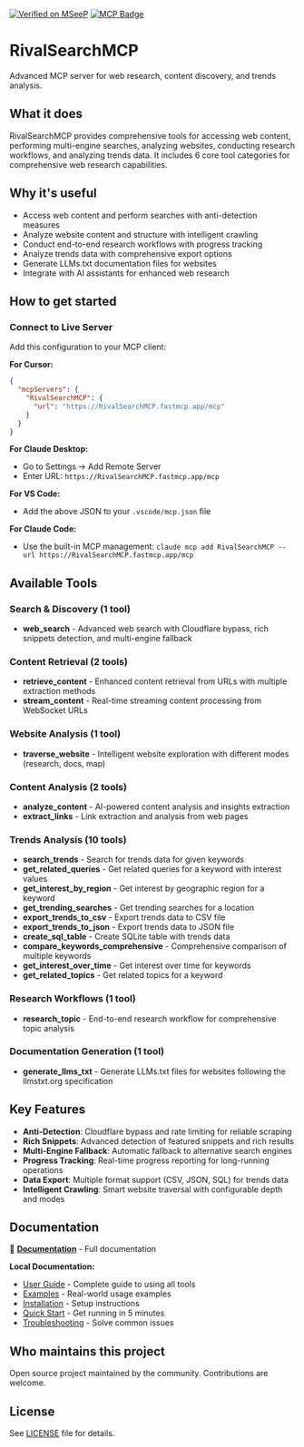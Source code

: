 [![Verified on MSeeP](https://mseep.ai/badge.svg)](https://mseep.ai/app/5fefd41f-2c41-48d8-8b80-e69255aa6331)
[![MCP Badge](https://lobehub.com/badge/mcp/damionr-rivalsearchmcp)](https://lobehub.com/mcp/damionr-rivalsearchmcp)
# RivalSearchMCP

Advanced MCP server for web research, content discovery, and trends analysis.

## What it does

RivalSearchMCP provides comprehensive tools for accessing web content, performing multi-engine searches, analyzing websites, conducting research workflows, and analyzing trends data. It includes 6 core tool categories for comprehensive web research capabilities.

## Why it's useful

- Access web content and perform searches with anti-detection measures
- Analyze website content and structure with intelligent crawling
- Conduct end-to-end research workflows with progress tracking
- Analyze trends data with comprehensive export options
- Generate LLMs.txt documentation files for websites
- Integrate with AI assistants for enhanced web research

## How to get started

### Connect to Live Server

Add this configuration to your MCP client:

**For Cursor:**
```json
{
  "mcpServers": {
    "RivalSearchMCP": {
      "url": "https://RivalSearchMCP.fastmcp.app/mcp"
    }
  }
}
```

**For Claude Desktop:**
- Go to Settings → Add Remote Server
- Enter URL: `https://RivalSearchMCP.fastmcp.app/mcp`

**For VS Code:**
- Add the above JSON to your `.vscode/mcp.json` file

**For Claude Code:**
- Use the built-in MCP management: `claude mcp add RivalSearchMCP --url https://RivalSearchMCP.fastmcp.app/mcp`

## Available Tools

### Search & Discovery (1 tool)
- **web_search** - Advanced web search with Cloudflare bypass, rich snippets detection, and multi-engine fallback

### Content Retrieval (2 tools)
- **retrieve_content** - Enhanced content retrieval from URLs with multiple extraction methods
- **stream_content** - Real-time streaming content processing from WebSocket URLs

### Website Analysis (1 tool)
- **traverse_website** - Intelligent website exploration with different modes (research, docs, map)

### Content Analysis (2 tools)
- **analyze_content** - AI-powered content analysis and insights extraction
- **extract_links** - Link extraction and analysis from web pages

### Trends Analysis (10 tools)
- **search_trends** - Search for trends data for given keywords
- **get_related_queries** - Get related queries for a keyword with interest values
- **get_interest_by_region** - Get interest by geographic region for a keyword
- **get_trending_searches** - Get trending searches for a location
- **export_trends_to_csv** - Export trends data to CSV file
- **export_trends_to_json** - Export trends data to JSON file
- **create_sql_table** - Create SQLite table with trends data
- **compare_keywords_comprehensive** - Comprehensive comparison of multiple keywords
- **get_interest_over_time** - Get interest over time for keywords
- **get_related_topics** - Get related topics for a keyword

### Research Workflows (1 tool)
- **research_topic** - End-to-end research workflow for comprehensive topic analysis

### Documentation Generation (1 tool)
- **generate_llms_txt** - Generate LLMs.txt files for websites following the llmstxt.org specification

## Key Features

- **Anti-Detection**: Cloudflare bypass and rate limiting for reliable scraping
- **Rich Snippets**: Advanced detection of featured snippets and rich results
- **Multi-Engine Fallback**: Automatic fallback to alternative search engines
- **Progress Tracking**: Real-time progress reporting for long-running operations
- **Data Export**: Multiple format support (CSV, JSON, SQL) for trends data
- **Intelligent Crawling**: Smart website traversal with configurable depth and modes

## Documentation

📖 **[Documentation](https://damionrashford.github.io/RivalSearchMCP)** - Full documentation

**Local Documentation:**
- [User Guide](docs/user-guide/overview.md) - Complete guide to using all tools
- [Examples](docs/examples/basic-usage.md) - Real-world usage examples
- [Installation](docs/getting-started/installation.md) - Setup instructions
- [Quick Start](docs/getting-started/quick-start.md) - Get running in 5 minutes
- [Troubleshooting](docs/getting-started/troubleshooting.md) - Solve common issues

## Who maintains this project

Open source project maintained by the community. Contributions are welcome.

## License

See [LICENSE](LICENSE) file for details.

